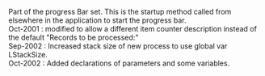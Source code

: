 Part of the progress Bar set.  This is the startup method called from elsewhere in the application to start the progress bar.  Oct-2001 : modified to allow a different item counter description instead of the default "Records to be processed:"  Sep-2002 : Increased stack size of new process to use global var LStackSize.  Oct-2002 : Added declarations of parameters and some variables.
